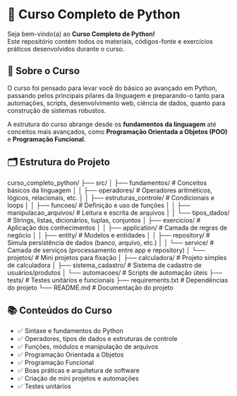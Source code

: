# 🐍 Curso Completo de Python

Seja bem-vindo(a) ao **Curso Completo de Python!**  
Este repositório contém todos os materiais, códigos-fonte e exercícios práticos desenvolvidos durante o curso.

## 🚀 Sobre o Curso

O curso foi pensado para levar você do básico ao avançado em Python, passando pelos principais pilares da linguagem e preparando-o tanto para automações, scripts, desenvolvimento web, ciência de dados, quanto para construção de sistemas robustos.

A estrutura do curso abrange desde os **fundamentos da linguagem** até conceitos mais avançados, como **Programação Orientada a Objetos (POO)** e **Programação Funcional**.

## 🗂️ Estrutura do Projeto

curso_completo_python/
├── src/
│   ├── fundamentos/               # Conceitos básicos da linguagem
│   │   ├── operadores/            # Operadores aritméticos, lógicos, relacionais, etc.
│   │   ├── estruturas_controle/   # Condicionais e loops
│   │   ├── funcoes/               # Definição e uso de funções
│   │   ├── manipulacao_arquivos/  # Leitura e escrita de arquivos
│   │   └── tipos_dados/           # Strings, listas, dicionários, tuplas, conjuntos
│   ├── exercicios/                # Aplicação dos conhecimentos
│   │   ├── application/           # Camada de regras de negócio
│   │   ├── entity/                # Modelos e entidades
│   │   ├── repository/            # Simula persistência de dados (banco, arquivo, etc.)
│   │   └── service/               # Camada de serviços (processamento entre app e repository)
│   └── projetos/                  # Mini projetos para fixação
│       ├── calculadora/           # Projeto simples de calculadora
│       ├── sistema_cadastro/      # Sistema de cadastro de usuários/produtos
│       └── automacoes/            # Scripts de automação úteis
├── tests/                         # Testes unitários e funcionais
├── requirements.txt               # Dependências do projeto
└── README.md                      # Documentação do projeto


## 📚 Conteúdos do Curso

- ✅ Sintaxe e fundamentos do Python
- ✅ Operadores, tipos de dados e estruturas de controle
- ✅ Funções, módulos e manipulação de arquivos
- ✅ Programação Orientada a Objetos
- ✅ Programação Funcional
- ✅ Boas práticas e arquitetura de software
- ✅ Criação de mini projetos e automações
- ✅ Testes unitários
